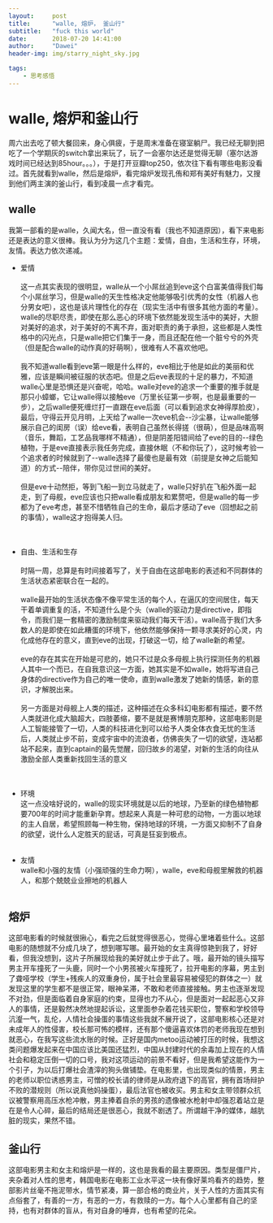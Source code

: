 ```yaml
---
layout:     post
title:      "walle, 熔炉， 釜山行"
subtitle:   "fuck this world"
date:       2018-07-20 14:41:00
author:     "Dawei"
header-img: img/starry_night_sky.jpg

tags:
    - 思考感悟
---
```

walle, 熔炉和釜山行
==

周六出去吃了顿大餐回来，身心俱疲，于是周末准备在寝室躺尸。我已经无聊到把吃了一个学期灰的switch拿出来玩了，玩了一会塞尔达还是觉得无聊（塞尔达游戏时间已经达到85hour。。。），于是打开豆瓣top250，依次往下看有哪些电影没看过。首先就看到walle，然后是熔炉，看完熔炉发现孔侑和郑有美好有魅力，又搜到他们两主演的釜山行，看到凌晨一点才看完。


## walle
我第一部看的是walle，久闻大名，但一直没有看（我也不知道原因），看下来电影还是表达的意义很棒。我认为分为这几个主题：爱情，自由，生活和生存，环境，友情。表达力依次递减。

- 爱情   
<br>这一点其实表现的很明显，walle从一个小屌丝追到eve这个白富美值得我们每个小屌丝学习，但是walle的天生性格决定他能够吸引优秀的女性（机器人也分男女吧），这也是该片理性化的存在（现实生活中有很多其他方面的考量）。walle的尽职尽责，即使在那么恶心的环境下依然能发现生活中的美好，大胆对美好的追求，对于美好的不离不弃，面对职责的勇于承担，这些都是人类性格中的闪光点，只是walle把它们集于一身，而且还配在他一个脏兮兮的外壳（但是配合walle的动作真的好萌啊），很难有人不喜欢他吧。<br/>
<br>我不知道walle看到eve第一眼是什么样的，eve相比于他是如此的美丽和优雅，应该是瞬间被征服的状态吧。但是之后eve表现的十足的暴力，不知道walle心里是恐惧还是兴奋呢，哈哈。walle对eve的追求一个重要的推手就是那只小蟑螂，它让walle得以接触eve（万里长征第一步啊，也是最重要的一步），之后walle便死缠烂打一直跟在eve后面（可以看到追求女神得厚脸皮），最后，守得云开见月明，上天给了walle一次eve机会--沙尘暴，让walle能够展示自己的闺房（误）给eve看，表明自己虽然长得搓（很萌），但是品味高啊（音乐，舞蹈，工艺品我哪样不精通），但是阴差阳错间给了eve的目的--绿色植物，于是eve直接表示我任务完成，直接休眠（不和你玩了），这时候考验一个追求者的时候就到了--walle选择了最傻也是最有效（前提是女神之后能知道）的方式--陪伴，带你见过世间的美好。<br/>
<br>但是eve十动然拒，等到飞船一到立马就走了，walle只好扒在飞船外面一起走，到了母舰，eve应该也只把walle看成朋友和累赘吧，但是walle的每一步都为了eve考虑，甚至不惜牺牲自己的生命，最后才感动了eve（回想起之前的事情），walle这才抱得美人归。<br/>
<br><br/>


- 自由、生活和生存   
<br>时隔一周，总算是有时间接着写了，关于自由在这部电影的表述和不同群体的生活状态紧密联合在一起的。<br/>
<br>walle最开始的生活状态像不像平常生活的每个人，在逼仄的空间居住，每天干着单调重复的活，不知道什么是个头（walle的驱动力是directive，即指令，而我们是一套精密的激励制度来驱动我们每天干活）。walle高于我们大多数人的是即使在如此糟蛋的环境下，他依然能够保持一颗寻求美好的心灵，内化成他存在的意义，直到eve的出现，打破这一切，给了walle新的希望。<br/>
<br>eve的存在其实在开始是可悲的，她只不过是众多母舰上执行探测任务的机器人其中一个而已，在自我意识这一方面，她其实是不如walle，她将写进自己身体的directive作为自己的唯一使命，直到walle激发了她新的情感，新的意识，才解脱出来。<br/>
<br>另一方面是对母舰上人类的描述，这种描述在众多科幻电影都有描述，要不然人类就进化成大脑超大，四肢萎缩，要不是就是赛博朋克那种，这部电影则是人工智能接管了一切，人类的科技进化到可以给予人类全体衣食无忧的生活后，人类就止步不前，变成宇宙中的流浪者，仿佛丧失了一切的欲望，连站都站不起来，直到captain的最先觉醒，回归故乡的渴望，对新的生活的向往从激励全部人类重新找回生活的意义<br/>
<br><br/>

- 环境  
这一点没啥好说的，walle的现实环境就是以后的地球，乃至新的绿色植物都要700年的时间才能重新孕育。想起来人真是一种可悲的动物，一方面以地球的主人自居，希望照顾每一种生物，保持地球的环境，一方面又抑制不了自身的欲望，说什么人定胜天的屁话，可真是狂妄到极点。
<br><br/>


- 友情  
walle和小强的友情（小强顽强的生命力啊），walle，eve和母舰里解救的机器人，和那个兢兢业业擦地的机器人
<br><br/>

## 熔炉
 这部电影看的时候就很揪心，看完之后就觉得很恶心，觉得心里堵着些什么。这部电影的随想就不分成几块了，想到哪写哪。最开始的女主真得惊艳到我了，好好看，但我没想到，这片子所展现给我的美好就止步于此了。哦，最开始的镜头描写男主开车撞死了一头鹿，同时一个小男孩被火车撞死了，拉开电影的序幕，男主到了聋哑学校（学生+残疾人的双重身份，属于社会里最容易被侵犯的群体之一）就发现这里的学生都不是很正常，眼神呆滞，不敢和老师直接接触。男主也逐渐发现不对劲，但是面临着自身家庭的约束，显得也力不从心，但是面对一起起恶心又非人的事情，还是毅然决然地提起诉讼，这里面参杂着花钱买职位，警察和学校领导沆瀣一气，乱伦，人情社会操蛋的事情这些我就不展开说了，这部电影核心还是对未成年人的性侵害，校长那可怖的模样，还有那个傻逼喜欢体罚的老师我现在想到就恶心，在我写这些流水账的时候。正好是国内metoo运动被打压的时候，我想这类问题爆发起来在中国应该比美国还猛烈，中国从封建时代的余毒加上现在的人情社会和稳定压倒一切的口号，我对这项运动的前景不看好，但是我希望这能作为一个引子，为以后打爆社会渣滓的狗头做铺垫。在电影里，也出现类似的情景，男主的老师以职位诱惑男主，可憎的校长请的律师是从政府退下的高官，拥有首场辩护不败的潜规则（所以说真他妈操蛋），最后法官也被收买。男主和女主带领群众抗议被警察用高压水枪冲散，男主捧着自杀的男孩的遗像被水枪射中却强忍着站立是在是令人心碎，最后的结局还是很恶心，我就不剧透了。所谓越干净的媒体，越肮脏的现实，果然不错。

## 釜山行
 这部电影男主和女主和熔炉是一样的，这也是我看的最主要原因。类型是僵尸片，夹杂着对人性的思考，韩国电影在电影工业水平这一块有像好莱坞看齐的趋势，整部影片丝毫不拖泥带水，情节紧凑，算一部合格的商业片，关于人性的方面其实有点俗套了，有善的一方，有恶的一方，有救赎的一方。每个人心里都有自己的坚持，也有对群体的盲从，有对自身的唾弃，也有希望的花朵。
